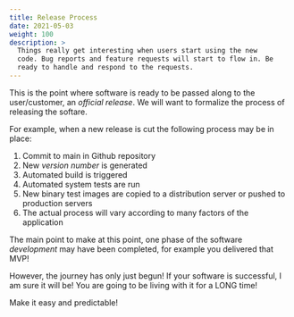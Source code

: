 ```yaml
---
title: Release Process
date: 2021-05-03
weight: 100
description: >
  Things really get interesting when users start using the new
  code. Bug reports and feature requests will start to flow in. Be
  ready to handle and respond to the requests.
---
```


This is the point where software is ready to be passed along to the
user/customer, an _official release_. We will want to formalize the
process of releasing the softare.

For example, when a new release is cut the following process may be in
place:

1. Commit to main in Github repository
2. New _version number_ is generated 
3. Automated build is triggered
3. Automated system tests are run
4. New binary test images are copied to a distribution server or
pushed to production servers
5. The actual process will vary according to many factors of the
application

The main point to make at this point, one phase of the software
_development_ may have been completed, for example you delivered that
MVP!

However, the journey has only just begun! If your software is
successful, I am sure it will be! You are going to be living with it
for a LONG time!

Make it easy and predictable!

